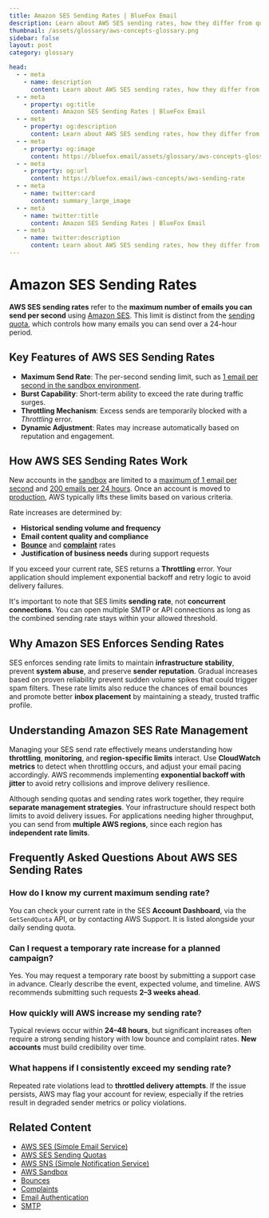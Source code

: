 ```yaml
---
title: Amazon SES Sending Rates | BlueFox Email
description: Learn about AWS SES sending rates, how they differ from quotas, factors that influence them, and best practices for optimal email delivery.
thumbnail: /assets/glossary/aws-concepts-glossary.png
sidebar: false
layout: post
category: glossary

head:
  - - meta
    - name: description
      content: Learn about AWS SES sending rates, how they differ from quotas, factors that influence them, and best practices for optimal email delivery.
  - - meta
    - property: og:title
      content: Amazon SES Sending Rates | BlueFox Email
  - - meta
    - property: og:description
      content: Learn about AWS SES sending rates, how they differ from quotas, factors that influence them, and best practices for optimal email delivery.
  - - meta
    - property: og:image
      content: https://bluefox.email/assets/glossary/aws-concepts-glossary.png
  - - meta
    - property: og:url
      content: https://bluefox.email/aws-concepts/aws-sending-rate
  - - meta
    - name: twitter:card
      content: summary_large_image
  - - meta
    - name: twitter:title
      content: Amazon SES Sending Rates | BlueFox Email
  - - meta
    - name: twitter:description
      content: Learn about AWS SES sending rates, how they differ from quotas, factors that influence them, and best practices for optimal email delivery.
---
```


# Amazon SES Sending Rates

**AWS SES sending rates** refer to the **maximum number of emails you can send per second** using [Amazon SES](/aws-concepts/aws-ses). This limit is distinct from the [sending quota](/aws-concepts/aws-sending-quota.md), which controls how many emails you can send over a 24-hour period.

## Key Features of AWS SES Sending Rates

- **Maximum Send Rate**: The per-second sending limit, such as [1 email per second in the sandbox environment](https://docs.aws.amazon.com/ses/latest/dg/manage-sending-quotas.html).
- **Burst Capability**: Short-term ability to exceed the rate during traffic surges.
- **Throttling Mechanism**: Excess sends are temporarily blocked with a _Throttling_ error.
- **Dynamic Adjustment**: Rates may increase automatically based on reputation and engagement.

## How AWS SES Sending Rates Work

New accounts in the [sandbox](/aws-concepts/aws-sandbox) are limited to a [maximum of 1 email per second](https://docs.aws.amazon.com/ses/latest/dg/manage-sending-quotas.html) and [200 emails per 24 hours](https://docs.aws.amazon.com/ses/latest/dg/request-production-access.html). Once an account is moved to [production](/aws-concepts/aws-production-mode.md), AWS typically lifts these limits based on various criteria.

Rate increases are determined by:

- **Historical sending volume and frequency**
- **Email content quality and compliance**
- **[Bounce](/email-sending-concepts/bounce-rate)** and **[complaint](/email-sending-concepts/complaints)** rates
- **Justification of business needs** during support requests

If you exceed your current rate, SES returns a **Throttling** error. Your application should implement exponential backoff and retry logic to avoid delivery failures.

It's important to note that SES limits **sending rate**, not **concurrent connections**. You can open multiple SMTP or API connections as long as the combined sending rate stays within your allowed threshold.

## Why Amazon SES Enforces Sending Rates

SES enforces sending rate limits to maintain **infrastructure stability**, prevent **system abuse**, and preserve **sender reputation**. Gradual increases based on proven reliability prevent sudden volume spikes that could trigger spam filters. These rate limits also reduce the chances of email bounces and promote better **inbox placement** by maintaining a steady, trusted traffic profile.

## Understanding Amazon SES Rate Management

Managing your SES send rate effectively means understanding how **throttling**, **monitoring**, and **region-specific limits** interact. Use **CloudWatch metrics** to detect when throttling occurs, and adjust your email pacing accordingly. AWS recommends implementing **exponential backoff with jitter** to avoid retry collisions and improve delivery resilience.

Although sending quotas and sending rates work together, they require **separate management strategies**. Your infrastructure should respect both limits to avoid delivery issues. For applications needing higher throughput, you can send from **multiple AWS regions**, since each region has **independent rate limits**.

## Frequently Asked Questions About AWS SES Sending Rates

### How do I know my current maximum sending rate?

You can check your current rate in the SES **Account Dashboard**, via the `GetSendQuota` API, or by contacting AWS Support. It is listed alongside your daily sending quota.

### Can I request a temporary rate increase for a planned campaign?

Yes. You may request a temporary rate boost by submitting a support case in advance. Clearly describe the event, expected volume, and timeline. AWS recommends submitting such requests **2–3 weeks ahead**.

### How quickly will AWS increase my sending rate?

Typical reviews occur within **24–48 hours**, but significant increases often require a strong sending history with low bounce and complaint rates. **New accounts** must build credibility over time.

### What happens if I consistently exceed my sending rate?

Repeated rate violations lead to **throttled delivery attempts**. If the issue persists, AWS may flag your account for review, especially if the retries result in degraded sender metrics or policy violations.

## Related Content

- [AWS SES (Simple Email Service)](/aws-concepts/aws-ses)
- [AWS SES Sending Quotas](/aws-concepts/aws-sending-quota.md)
- [AWS SNS (Simple Notification Service)](/aws-concepts/aws-sns.md)
- [AWS Sandbox](/aws-concepts/aws-sandbox.md)
- [Bounces](/email-sending-concepts/bounces.md)
- [Complaints](/email-sending-concepts/complaints.md)
- [Email Authentication](/email-sending-concepts/email-authentication.md)
- [SMTP](/email-sending-concepts/smtp.md)

<GlossaryCTA />
